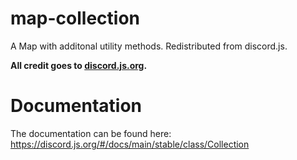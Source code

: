 # map-collection
A Map with additonal utility methods. Redistributed from discord.js.

**All credit goes to [discord.js.org](https://discord.js.org/#/).**

# Documentation 
The documentation can be found here: https://discord.js.org/#/docs/main/stable/class/Collection